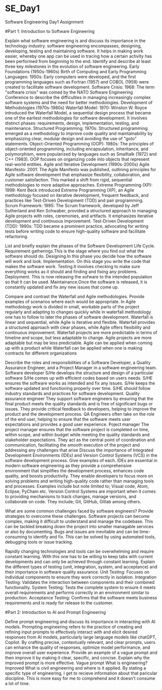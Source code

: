 # SE_Day1
Software Engineering Day1 Assignment

#Part 1: Introduction to Software Engineering

Explain what software engineering is and discuss its importance in the technology industry.
software engineering encompasses, designing, developing, testing and maintaining software. 
It helps in making work easier, whereby one app can be used in tracing how a certain activity has been performed from beginning to the end.
Identify and describe at least three key milestones in the evolution of software engineering.
Early Foundations (1950s-1960s)
Birth of Computing and Early Programming Languages:
1950s: Early computers were developed, and the first programming languages such as Fortran (1957) and COBOL (1959) were created to facilitate software development.
Software Crisis:
1968: The term "software crisis" was coined by the NATO Software Engineering Conference to describe the difficulties in managing increasingly complex software systems and the need for better methodologies.
Development of Methodologies (1970s-1980s)
Waterfall Model:
1970: Winston W. Royce introduced the Waterfall Model, a sequential design process that became one of the earliest methodologies for software development. It involves distinct phases: requirements, design, implementation, testing, and maintenance.
Structured Programming:
1970s: Structured programming emerged as a methodology to improve code quality and maintainability by emphasizing clear, modular design and avoiding the use of "goto" statements.
Object-Oriented Programming (OOP):
1980s: The principles of object-oriented programming, including encapsulation, inheritance, and polymorphism, were popularized by languages such as Smalltalk (1972) and C++ (1983). OOP focuses on organizing code into objects that represent real-world entities.
Agile and Iterative Development (1990s-2000s)
Agile Manifesto:
2001: The Agile Manifesto was published, outlining principles for Agile software development that emphasize flexibility, collaboration, and customer satisfaction. This marked a shift from rigid, sequential methodologies to more adaptive approaches.
Extreme Programming (XP):
1999: Kent Beck introduced Extreme Programming (XP), an Agile methodology focused on iterative development, frequent feedback, and practices like Test-Driven Development (TDD) and pair programming.
Scrum Framework:
1995: The Scrum framework, developed by Jeff Sutherland and Ken Schwaber, provided a structured approach to managing Agile projects with roles, ceremonies, and artifacts. It emphasizes iterative development and continuous improvement.
Test-Driven Development (TDD):
1990s: TDD became a prominent practice, advocating for writing tests before writing code to ensure high-quality software and facilitate refactoring.

List and briefly explain the phases of the Software Development Life Cycle.
Requirement gatherings.This is the stage where you find out what the software should do.
Designing.In this phase you decide how the software will work and look.
Implementation. On this stage you  write the code that makes the software work.
Testing.It involves checking to make sure everything works as it should and finding and fixing any problems. 
Deployment. This is now releasing the sofware to the intended population so that it can be used.
Maintainance.Once the software is released, it is constantly updated and fix any new issues that come up.

Compare and contrast the Waterfall and Agile methodologies. Provide examples of scenarios where each would be appropriate.
In Agile methodology work is  divided in small, workable parts of the project regularly and adapting to changes quickly while in waterfall methodology one has to follow to later the phases of software development.
Waterfall is linear and sequential, while Agile is iterative and flexible.
Waterfall provides a structured approach with clear phases, while Agile offers flexibility and continuous improvement.
Waterfall projects are more predictable in terms of timeline and scope, but less adaptable to change. Agile projects are more adaptable but may be less predictable.
Agile can be applied when coming up with a product while Waterfall can be applied when one is making contracts for different organizations


Describe the roles and responsibilities of a Software Developer, a Quality Assurance Engineer, and a Project Manager in a software engineering team.
Software developer
S/He develops the structure and design of a particular software
S/He comes up with efficient codes based on users needs.
S/HE ensures the software works as intended and fix any issues. 
S/He keeps the software updated and functioning properly over time. 
S/HE should follow industry standards and practices for software development.
Quality assurance engineer
They support software engineers by ensuring that the final product meets the quality standards and is free of significant bugs or issues.
They provide critical feedback to developers, helping to improve the product and the development process.
QA Engineers often take on the role of the end user, helping to ensure that the software meets user expectations and provides a good user experience.
Poject manager
The project manager ensures that the software project is completed on time, within scope, and within budget while meeting the quality standards and stakeholder expectations. They act as the central point of coordination and communication, facilitating the smooth execution of the project and addressing any challenges that arise
Discuss the importance of Integrated Development Environments (IDEs) and Version Control Systems (VCS) in the software development process. Give examples of each.
 IDEs are essential in modern software engineering as they provide a comprehensive environment that simplifies the development process, enhances code quality, and boosts productivity. They enable developers to focus more on solving problems and writing high-quality code rather than managing tools and processes. Examples include but note limited to; Visual code, Atom, Eclipse, PyCham etc.
 Version Control Systems are important when it comes to providing mechanisms to track changes, manage versions, and collaborate on code. They include; Git, GitHub, Gitlab among others.

What are some common challenges faced by software engineers? Provide strategies to overcome these challenges.
Software projects can become complex, making it difficult to understand and manage the codebase. This can be tackled breaking down the project into smaller managable services or also by documenting.
Bugs and issues are inevitable and can be time-consuming to identify and fix. This can be solved by using automated tools, debugging tools or issue tracking.

Rapidly changing technologies and tools can be overwhelming and require constant learning. With this one has to be willing to keep tabs with current developments and can only be achieved through constant learning.
Explain the different types of testing (unit, integration, system, and acceptance) and their importance in software quality assurance.
Unit Testing: Focuses on individual components to ensure they work correctly in isolation.
Integration Testing: Validates the interaction between components and their combined functionality.
System Testing: Tests the complete system to ensure it meets overall requirements and performs correctly in an environment similar to production.
Acceptance Testing: Confirms that the software meets business requirements and is ready for release to the customer.

#Part 2: Introduction to AI and Prompt Engineering


Define prompt engineering and discuss its importance in interacting with AI models.
Prompting engineering refers to the practice of creating and refining input prompts to effectively interact with and elicit desired responses from AI models, particularly large language models like chatGPT, Copilot.
By crafting precise, contextually relevant, and clear prompts, users can enhance the quality of responses, optimize model performance, and improve overall user experience. 
Provide an example of a vague prompt and then improve it by making it clear, specific, and concise. Explain why the improved prompt is more effective.
Vague prompt
What is engineering?
Improved
What is civil engineering and where is it applied.
By stating a specific type of engineering, I get to recieve information about that paricular discipline. This is more easy for me to comprehend and it doesn't consume a lot of time.

